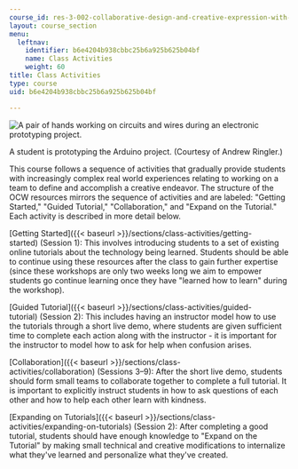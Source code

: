 ```yaml
---
course_id: res-3-002-collaborative-design-and-creative-expression-with-arduino-microcontrollers-january-iap-2017
layout: course_section
menu:
  leftnav:
    identifier: b6e4204b938cbbc25b6a925b625b04bf
    name: Class Activities
    weight: 60
title: Class Activities
type: course
uid: b6e4204b938cbbc25b6a925b625b04bf

---
```


![A pair of hands working on circuits and wires during an electronic prototyping project.](/coursemedia/res-3-002-collaborative-design-and-creative-expression-with-arduino-microcontrollers-january-iap-2017/0134ed923270fe74fe04ab70e50ddf23_ArduinoOverview.jpg)  

A student is prototyping the Arduino project. (Courtesy of Andrew Ringler.)

This course follows a sequence of activities that gradually provide students with increasingly complex real world experiences relating to working on a team to define and accomplish a creative endeavor. The structure of the OCW resources mirrors the sequence of activities and are labeled: "Getting Started," "Guided Tutorial," "Collaboration," and "Expand on the Tutorial." Each activity is described in more detail below.

[Getting Started]({{< baseurl >}}/sections/class-activities/getting-started) (Session 1): This involves introducing students to a set of existing online tutorials about the technology being learned. Students should be able to continue using these resources after the class to gain further expertise (since these workshops are only two weeks long we aim to empower students go continue learning once they have "learned how to learn" during the workshop).

[Guided Tutorial]({{< baseurl >}}/sections/class-activities/guided-tutorial) (Session 2): This includes having an instructor model how to use the tutorials through a short live demo, where students are given sufficient time to complete each action along with the instructor - it is important for the instructor to model how to ask for help when confusion arises.

[Collaboration]({{< baseurl >}}/sections/class-activities/collaboration) (Sessions 3–9): After the short live demo, students should form small teams to collaborate together to complete a full tutorial. It is important to explicitly instruct students in how to ask questions of each other and how to help each other learn with kindness.

[Expanding on Tutorials]({{< baseurl >}}/sections/class-activities/expanding-on-tutorials) (Session 2): After completing a good tutorial, students should have enough knowledge to "Expand on the Tutorial" by making small technical and creative modifications to internalize what they've learned and personalize what they've created.